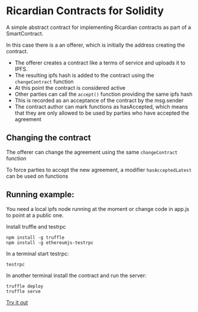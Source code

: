 # Ricardian Contracts for Solidity

A simple abstract contract for implementing Ricardian contracts as part of a SmartContract.

In this case there is a an offerer, which is initially the address creating the contract.

- The offerer creates a contract like a terms of service and uploads it to IPFS.
- The resulting ipfs hash is added to the contract using the `changeContract` function
- At this point the contract is considered active
- Other parties can call the `accept()` function providing the same ipfs hash
- This is recorded as an acceptance of the contract by the msg.sender
- The contract author can mark functions as hasAccepted, which means that they are only allowed to be used by parties who have accepted the agreement

## Changing the contract

The offerer can change the agreement using the same `changeContract` function

To force parties to accept the new agreement, a modifier `hasAcceptedLatest` can be used on functions

## Running example:

You need a local ipfs node running at the moment or change code in app.js to point at a public one.

Install truffle and testrpc

```
npm install -g truffle
npm install -g ethereumjs-testrpc
```

In a terminal start testrpc:

`testrpc`

In another terminal install the contract and run the server:

```
truffle deploy
truffle serve
```

[Try it out](http://localhost:8080)